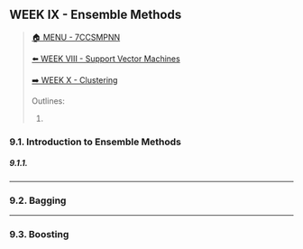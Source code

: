 ## WEEK IX - Ensemble Methods

>[🏠 MENU - 7CCSMPNN](year3/7ccsmpnn.md)
>
>[⬅️ WEEK VIII - Support Vector Machines](year3/7ccsmpnn/w8.md)
>
>[➡️ WEEK X - Clustering](year3/7ccsmpnn/w10.md)
>
>Outlines:
>
>1. 
>

### 9.1. Introduction to Ensemble Methods

##### 9.1.1. 



---

### 9.2. Bagging





---

### 9.3.  Boosting